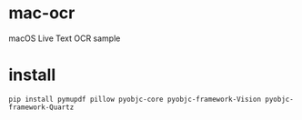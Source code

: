 # mac-ocr
macOS Live Text OCR sample

# install
```
pip install pymupdf pillow pyobjc-core pyobjc-framework-Vision pyobjc-framework-Quartz
```
